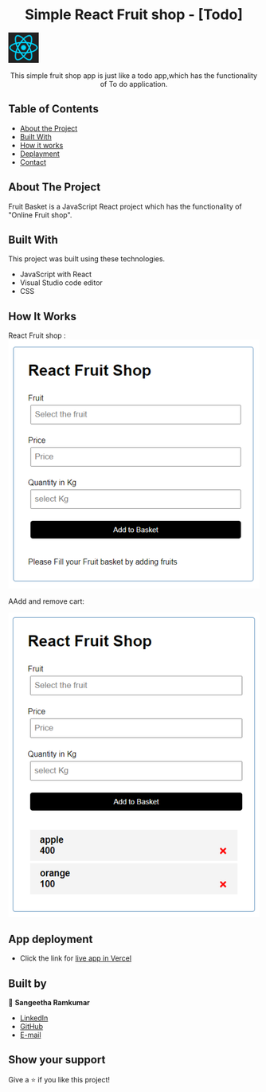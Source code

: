  <h1 align="center"> Simple React Fruit shop - [Todo]  </h1>
  <p align="center">
  
  <img width="61" alt="React" src="https://github.com/Sangi19/TO-DO-List/blob/main/Images/React.png"> &emsp;
   </p>

  <p align="center">
    This simple fruit shop app is just like a todo app,which has the functionality of To do application. <br />
    </p>
</p>

<!-- TABLE OF CONTENTS -->

## Table of Contents

- [About the Project](#about-the-project)
- [Built With](#built-with)
- [How it works](#How-it-works)
- [Deplayment](#app-deployment)
- [Contact](#Authors)


## About The Project
Fruit Basket is a JavaScript React project which has the functionality of "Online Fruit shop".<br />
    
## Built With

This project was built using these technologies.

- JavaScript with React
- Visual Studio code editor 
- CSS

<!-- HOW IT WORKS -->

## How It Works

 React Fruit shop : <br>
![React Fruit Basket  - Base](https://github.com/Sangi19/Simple-fruit-shop/blob/main/images/base-fruitshop-app.PNG)

AAdd and remove cart:

![React Fruit Basket  - disabled ADD button with discount price](https://github.com/Sangi19/Simple-fruit-shop/blob/main/images/addDeleteFN.PNG)


## App deployment

 
- Click the link for [live app in Vercel](https://simple-fruit-shop.vercel.app/)

## Built by

👤 **Sangeetha Ramkumar**

- [LinkedIn](https://www.linkedin.com/in/sangeetharamkumar)
- [GitHub](https://github.com/Sangi19)
- [E-mail](sangiammu1020@gmail.com)

<!-- ACKNOWLEDGEMENTS -->

## Show your support

Give a ⭐️ if you like this project!
